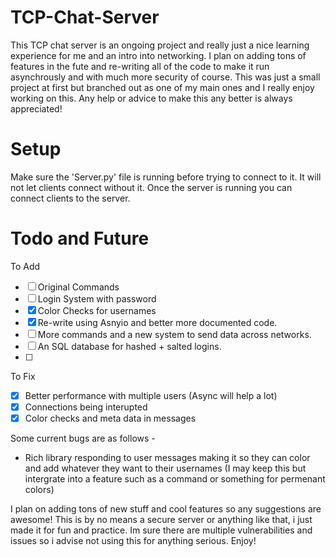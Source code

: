 # TCP-Chat-Server
This TCP chat server is an ongoing project and really just a nice learning experience for me and an intro into networking. I plan on adding tons of features in the fute and re-writing all of the code to make it run asynchrously and with much more security of course. This was just a small project at first but branched out as one of my main ones and I really enjoy working on this. Any help or advice to make this any better is always appreciated!

# Setup
Make sure the 'Server.py' file is running before trying to connect to it. It will not let clients connect without it.
Once the server is running you can connect clients to the server.

# Todo and Future
To Add
- [ ] Original Commands
- [ ] Login System with password
- [x] Color Checks for usernames 
- [x] Re-write using Asnyio and better more documented code.
- [ ] More commands and a new system to send data across networks.
- [ ] An SQL database for hashed + salted logins.
- [ ] 
To Fix

- [x] Better performance with multiple users (Async will help a lot)
- [x] Connections being interupted
- [x] Color checks and meta data in messages

Some current bugs are as follows -
- Rich library responding to user messages making it so they can color and add whatever they want to their usernames (I may keep this but intergrate into a feature such as a command or something for permenant colors)

I plan on adding tons of new stuff and cool features so any suggestions are awesome! This is by no means a secure server or anything like that, i just made it for fun and practice. Im sure there are multiple vulnerabilities and issues so i advise not using this for anything serious.
Enjoy!
